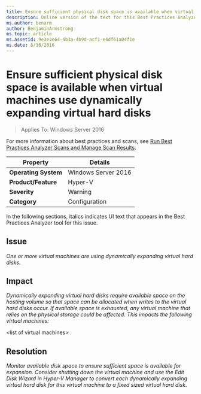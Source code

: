 ```yaml
---
title: Ensure sufficient physical disk space is available when virtual machines use dynamically expanding virtual hard disks
description: Online version of the text for this Best Practices Analyzer rule.
ms.author: benarm
author: BenjaminArmstrong
ms.topic: article
ms.assetid: 9e3e3e64-4b3a-4b9d-acf1-e4df61a04f1e
ms.date: 8/16/2016
---
```

# Ensure sufficient physical disk space is available when virtual machines use dynamically expanding virtual hard disks

>Applies To: Windows Server 2016

For more information about best practices and scans, see [Run Best Practices Analyzer Scans and Manage Scan Results](https://go.microsoft.com/fwlink/p/?LinkID=223177).

|Property|Details|
|-|-|
|**Operating System**|Windows Server 2016|
|**Product/Feature**|Hyper-V|
|**Severity**|Warning|
|**Category**|Configuration|

In the following sections, italics indicates UI text that appears in the Best Practices Analyzer tool for this issue.

## Issue
*One or more virtual machines are using dynamically expanding virtual hard disks.*

## Impact
*Dynamically expanding virtual hard disks require available space on the hosting volume so that space can be allocated when writes to the virtual hard disks occur. If available space is exhausted, any virtual machine that relies on the physical storage could be affected. This impacts the following virtual machines:*

\<list of virtual machines>

## Resolution
*Monitor available disk space to ensure sufficient space is available for expansion. Consider shutting down the virtual machine and use the Edit Disk Wizard in Hyper-V Manager to convert each dynamically expanding virtual hard disk for this virtual machine to a fixed sized virtual hard disk.*




